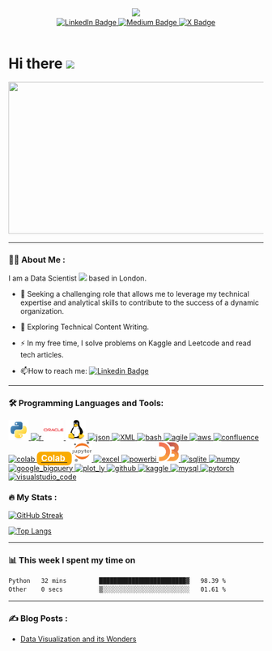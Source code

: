 <!-- ### Hi there 👋

<!--
**rkuma18/rkuma18** is a ✨ _special_ ✨ repository because its `README.md` (this file) appears on your GitHub profile.

Here are some ideas to get you started:

- 🔭 I’m currently working on ...
- 🌱 I’m currently learning ...
- 👯 I’m looking to collaborate on ...
- 🤔 I’m looking for help with ...
- 💬 Ask me about ...
- 📫 How to reach me: ...
- 😄 Pronouns: ...
- ⚡ Fun fact: ...
-->
<div id="header" align="center">
  <img src="https://media.giphy.com/media/eg4q8ka6zQuQ2qgKwe/giphy.gif" width="200"/>
</div>

<div id="badges" align="center">
  <a href="https://www.linkedin.com/in/roushankumar18/">
  <img src="https://img.shields.io/badge/LinkedIn-blue?style=for-the-badge&logo=linkedin&logoColor=white" alt="LinkedIn Badge"/>
  </a>
  <a href="https://medium.com/@rkuma18">
  <img src="https://img.shields.io/badge/Medium-black?style=for-the-badge&logo=medium&logoColor=white" alt="Medium Badge"/>
  </a>
  <a href="https://twitter.com/rkuma07">
  <img src="https://img.shields.io/badge/Twitter-black?style=for-the-badge&logo=X&logoColor=white" alt="X Badge"/>
  </a>
</div>

<div id="profile_count" align="center">
  <img src="https://komarev.com/ghpvc/?username=rkuma18&style=flat-square&color=blue" alt=""/>
</div>

<h1>
  Hi there
  <img src="https://media.giphy.com/media/hvRJCLFzcasrR4ia7z/giphy.gif" width="30px"/>
</h1>

<div align="center">
  <img src="https://media.giphy.com/media/3oKIPEqDGUULpEU0aQ/giphy.gif" width="600" height="300"/>
</div>

---

### :man_technologist: About Me :

I am a Data Scientist <img src="https://media.giphy.com/media/WUlplcMpOCEmTGBtBW/giphy.gif" width="30"> based in London.

- :telescope: Seeking a challenging role that allows me to leverage my technical expertise and analytical skills to contribute to the success of a dynamic organization.

- :seedling: Exploring Technical Content Writing.

- :zap: In my free time, I solve problems on Kaggle and Leetcode and read tech articles.

- :mailbox:How to reach me: [![Linkedin Badge](https://img.shields.io/badge/-Roushan-blue?style=flat&logo=Linkedin&logoColor=white)](https://www.linkedin.com/in/roushankumar18/)

---

### :hammer_and_wrench: Programming Languages and Tools:

<div>
  <a href="https://www.python.org/" target="_blank"> 
    <img src="https://raw.githubusercontent.com/devicons/devicon/master/icons/python/python-original.svg" alt="python" width="40" height="40"/> 
  </a> 
    <a href="https://www.r-project.org/" target="_blank"> 
      <img src="https://www.r-project.org/logo/Rlogo.svg" alt="r" width="40" height="40"/> 
    </a>
    <a href="https://www.oracle.com/database/" target="_blank"> 
      <img src="https://raw.githubusercontent.com/devicons/devicon/master/icons/oracle/oracle-original.svg" alt="oracle" width="40" height="40"/> 
    </a> 
    <a href="https://www.linux.org/" target="_blank"> 
      <img src="https://raw.githubusercontent.com/devicons/devicon/master/icons/linux/linux-original.svg" alt="linux" width="40" height="40"/> 
    </a>
    <a href="https://www.json.org/" target="_blank"> 
      <img src="https://www.vectorlogo.zone/logos/json/json-icon.svg" alt="json" width="40" height="40"/> 
    </a> 
    <a href="https://www.w3.org/XML/" target="_blank"> 
      <img src="https://www.vectorlogo.zone/logos/w3c_xml/w3c_xml-icon.svg" alt="XML" width="40" height="40"/> 
    </a> 
    <a href="https://www.gnu.org/software/bash/" target="_blank"> 
      <img src="https://www.vectorlogo.zone/logos/gnu_bash/gnu_bash-icon.svg" alt="bash" width="40" height="40"/> 
    </a>
 
  <a href="https://en.wikipedia.org/wiki/Agile_software_development" target="_blank"> 
    <img src="https://www.vectorlogo.zone/logos/agilestacks/agilestacks-icon.svg" alt="agile" width="40" height="40"/> 
  </a> 
  <a href="https://aws.amazon.com/cli/" target="_blank"> 
    <img src="https://www.vectorlogo.zone/logos/amazon_aws/amazon_aws-icon.svg" alt="aws" width="40" height="40"/> 
  </a> 
  <a href="https://www.atlassian.com/software/confluence" target="_blank"> 
    <img src="https://www.vectorlogo.zone/logos/atlassian_jira/atlassian_jira-ar21.svg" alt="confluence" width="40" height="40"/> 
  </a>
  <a href="https://colab.research.google.com/" target="_blank"> 
    <img src="https://colab.research.google.com/favicon.ico" alt="colab" width="40" height="40">
    <span style="font-size: 1.2em; font-weight: bold; background: #F9AB00; color: #fff; padding: 0.2em 0.5em; border-radius: 0.5em;">
    Colab
  </span>
  </a> 
  <a href="https://jupyter.org/" target="_blank"> 
    <img src="https://raw.githubusercontent.com/devicons/devicon/master/icons/jupyter/jupyter-original-wordmark.svg" alt="jupyter" width="40" height="40"/> 
  </a> 
  <a href="https://www.microsoft.com/en-us/microsoft-365/excel" target="_blank"> 
    <img src="https://www.vectorlogo.zone/logos/microsoft/microsoft-icon.svg" alt="excel" width="40" height="40">
  </a> 
  <a href="https://powerbi.microsoft.com/en-us/" target="_blank"> 
    <img src="https://www.vectorlogo.zone/logos/microsoft_powerbi/microsoft_powerbi-icon.svg" alt="powerbi" width="40" height="40"/> 
  </a> 
  
  <a href="https://www.sqlite.org/download.html" target="_blank"> 
    <img src="https://raw.githubusercontent.com/devicons/devicon/master/icons/d3js/d3js-original.svg" alt="d3js" width="40" height="40"/> 
  </a>
  <a href="https://en.wikipedia.org/wiki/Stakeholder_(corporate)" target="_blank"> 
    <img src="https://www.vectorlogo.zone/logos/sqlite/sqlite-icon.svg" alt="sqlite" width="40" height="40"/> 
  </a>
  <a href="https://numpy.org" target="_blank"> 
    <img src="https://www.vectorlogo.zone/logos/numpy/numpy-icon.svg" alt="numpy" width="40" height="40"/> 
  </a>
  <a href="https://cloud.google.com/bigquery" target="_blank"> 
    <img src="https://www.vectorlogo.zone/logos/google_bigquery/google_bigquery-icon.svg" alt="google_bigquery" width="40" height="40"/> 
  </a>
  <a href="https://plotly.com" target="_blank"> 
    <img src="https://www.vectorlogo.zone/logos/plot_ly/plot_ly-icon.svg" alt="plot_ly" width="40" height="40"/> 
  </a>
  <a href="https://github.com" target="_blank"> 
    <img src="https://www.vectorlogo.zone/logos/github/github-tile.svg" alt="github" width="40" height="40"/> 
  </a>
  <a href="https://www.kaggle.com" target="_blank"> 
    <img src="https://www.vectorlogo.zone/logos/kaggle/kaggle-icon.svg" alt="kaggle" width="40" height="40"/> 
  </a>
  <a href="https://www.mysql.com" target="_blank"> 
    <img src="https://www.vectorlogo.zone/logos/mysql/mysql-icon.svg" alt="mysql" width="40" height="40"/> 
  </a>
  <a href="https://pytorch.org" target="_blank"> 
    <img src="https://www.vectorlogo.zone/logos/pytorch/pytorch-icon.svg" alt="pytorch" width="40" height="40"/> 
  </a>
  <a href="https://code.visualstudio.com" target="_blank"> 
    <img src="https://www.vectorlogo.zone/logos/visualstudio_code/visualstudio_code-icon.svg" alt="visualstudio_code" width="40" height="40"/> 
  </a>
</div>

### :fire: My Stats :

[![GitHub Streak](http://github-readme-streak-stats.herokuapp.com?user=rkuma18&theme=transparent&hide_border=true)](https://git.io/streak-stats)

[![Top Langs](https://github-readme-stats.vercel.app/api/top-langs/?username=rkuma18&layout=compact&theme=default)](https://github.com/anuraghazra/github-readme-stats)

---
###  :bar_chart: This week I spent my time on
<!--START_SECTION:waka-->

```txt
Python   32 mins         ████████████████████████▓   98.39 %
Other    0 secs          ▒░░░░░░░░░░░░░░░░░░░░░░░░   01.61 %
```

<!--END_SECTION:waka-->
---
### :writing_hand: Blog Posts :

<!-- BLOG-POST-LIST:START -->
- [Data Visualization and its Wonders](https://medium.com/@rkuma18/data-visualization-and-its-wonders-69ee0edf8e71?source=rss-4c12f5049ddf------2)
<!-- BLOG-POST-LIST:END -->
